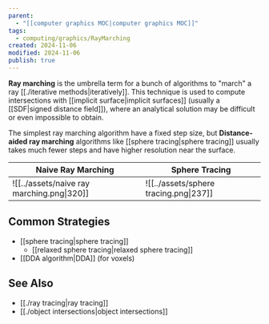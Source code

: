 ```yaml
---
parent:
  - "[[computer graphics MOC|computer graphics MOC]]"
tags:
  - computing/graphics/RayMarching
created: 2024-11-06
modified: 2024-11-06
publish: true
---
```

**Ray marching** is the umbrella term for a bunch of algorithms to "march" a ray [[./iterative methods|iteratively]]. This technique is used to compute intersections with [[implicit surface|implicit surfaces]] (usually a [[SDF|signed distance field]]), where an analytical solution may be difficult or even impossible to obtain.

The simplest ray marching algorithm have a fixed step size, but **Distance-aided ray marching** algorithms like [[sphere tracing|sphere tracing]] usually takes much fewer steps and have higher resolution near the surface.

| Naive Ray Marching               | Sphere Tracing               |
| -------------------------------- | ---------------------------- |
| ![[../assets/naive ray marching.png\|320]] | ![[../assets/sphere tracing.png\|237]] |

## Common Strategies
- [[sphere tracing|sphere tracing]]
  - [[relaxed sphere tracing|relaxed sphere tracing]]
- [[DDA algorithm|DDA]] (for voxels)

## See Also
- [[./ray tracing|ray tracing]]
- [[./object intersections|object intersections]]